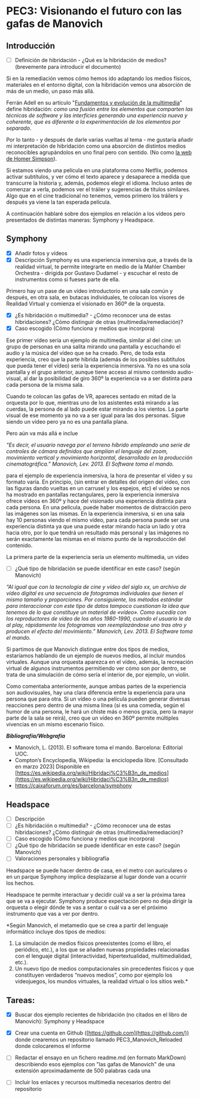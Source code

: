 # PEC3: Visionando el futuro con las gafas de Manovich

## Introducción

- [ ] Definición de hibridación - ¿Qué es la hibridación de medios? (brevemente para introducir el documento)

Si en la remediación vemos cómo hemos ido adaptando los medios físicos, materiales en el entorno digital, con la hibridación vemos una absorción de más de un medio, un paso más allá. 

Ferrán Adell en su artículo "[Fundamentos y evolución de la multimedia](http://multimedia.uoc.edu/blogs/fem/es/remediacio-multimedia-i-hibridacio-dels-mitjans/)" define hibridación: _como una fusión entre los elementos que comparten las técnicas de software y las interfícies generando una experiencia nueva y coherente, que es diferente a la experimentación de los elementos por separado_.

Por lo tanto - y después de darle varias vueltas al tema - me gustaría añadir mi interpretación de hibridación como una absorción de distintos medios reconocibles agrupándolos en uno final pero con sentido. (No como [la web de Homer Simpson](https://www.youtube.com/watch?v=P5MWN3TQeY4)). 

Si estamos viendo una película en una plataforma como Netflix, podemos activar subtítulos, y ver cómo el texto aparece y desaparece a medida que transcurre la historia y, además, podemos elegir el idioma. Incluso antes de comenzar a verla, podemos ver el tráiler y sugerencias de títulos similares. Algo que en el cine tradicional no tenemos, vemos primero los tráilers y después ya viene la tan esperada película.

A continuación hablaré sobre dos ejemplos en relación a los vídeos pero presentados de distintas maneras: Symphony y Headspace.

## Symphony
- [x] Añadir fotos y vídeos
- [x] Descripción
Symphony es una experiencia inmersiva que, a través de la realidad virtual, te permite integrarte en medio de la Mahler Chamber Orchestra - dirigida por Gustavo Dudamel - y escuchar el resto de instrumentos como si fueses parte de ella.

Primero hay un pase de un vídeo introductorio en una sala común y después, en otra sala, en butacas individuales, te colocan los visores de Realidad Virtual y comienza el visionado en 360º de la orquesta.
- [x] ¿Es hibridación o multimedia? - ¿Cómo reconocer una de estas hibridaciones? ¿Cómo distinguir de otras (multimedia/remediación)?
- [x] Caso escogido (Cómo funciona y medios que incorpora)

Ese primer vídeo sería un ejemplo de multimedia, similar al del cine: un grupo de personas en una salita mirando una pantalla y escuchando el audio y la música del vídeo que se ha creado. Pero, de toda esta experiencia, creo que la parte híbrida (además de los posibles subtítulos que pueda tener el vídeo) sería la experiencia inmersiva. Ya no es una sola pantalla y el grupo anterior, aunque tiene acceso al mismo contenido audio-visual, al dar la posibilidad de giro 360º la experiencia va a ser distinta para cada persona de la misma sala.

Cuando te colocan las gafas de VR, apareces sentado en mitad de la orquesta por lo que, mientras uno de los asistentes está mirando a las cuerdas, la persona de al lado puede estar mirando a los vientos. La parte visual de ese momento ya no va a ser igual para las dos personas. Sigue siendo un vídeo pero ya no es una pantalla plana. 

Pero aún va más allá e inclue 

*“Es decir, el usuario navega por el terreno híbrido empleando una serie de controles de cámara definidos que amplían el lenguaje del zoom, movimiento vertical y movimiento horizontal, desarrollado en la producción cinematográfica.”
*Manovich, Lev. 2013. El Software toma el mando.**

para el ejemplo de experiencia inmersiva, la hora de presentar el vídeo y su formato varía. En principio, (sin entrar en detalles del origen del vídeo, con las figuras dando vueltas en un carrusel y los espejos, etc) el vídeo se nos ha mostrado en pantallas rectangulares, pero la experiencia inmersiva ofrece vídeos en 360º y hace del visionado una experiencia distinta para cada persona. En una película, puede haber momentos de distracción pero las imágenes son las mismas. En la experiencia inmersiva, si en una sala hay 10 personas viendo el mismo vídeo, para cada persona puede ser una experiencia distinta ya que una puede estar mirando hacia un lado y otra hacia otro, por lo que tendrá un resultado más personal y las imágenes no serán exactamente las mismas en el mismo punto de la reproducción del contenido.

La primera parte de la experiencia sería un elemento multimedia, un vídeo


- [ ] ¿Qué tipo de hibridación se puede identificar en este caso? (según Manovich)

*“Al igual que con la tecnología de cine y vídeo del siglo xx, un archivo de vídeo digital es una secuencia de fotogramas individuales que tienen el mismo tamaño y proporciones. Por consiguiente, los métodos estándar para interaccionar con este tipo de datos tampoco cuestionan la idea que tenemos de lo que constituye un material de «vídeo». Como sucedía con los reproductores de vídeo de los años 1980-1990, cuando el usuario le da al play, rápidamente los fotogramas van reemplazándose uno tras otro y producen el efecto del movimiento.”*
*Manovich, Lev. 2013. El Software toma el mando.*

Si partimos de que Manovich distingue entre dos tipos de medios, estaríamos hablando de un ejemplo de nuevos medios, al incluir mundos virtuales. Aunque una orquesta aparezca en el vídeo, además, la recreación virtual de algunos instrumentos permitiendo ver cómo son por dentro, se trata de una simulación de cómo sería el interior de, por ejemplo, un violín.

Como comentaba anteriormente, aunque ambas partes de la experiencia son audiovisuales, hay una clara diferencia entre la experiencia para una persona que para otra. Si un vídeo o una película pueden generar diversas reacciones pero dentro de una misma línea (si es una comedia, según el humor de una persona, le hará un chiste más o menos gracia, pero la mayor parte de la sala se reirá), creo que un vídeo en 360º permite múltiples vivencias en un mismo escenario físico. 

***Bibliografía/Webgrafía***

 - Manovich, L. (2013). El software toma el mando. Barcelona: Editorial UOC.
 - Compton’s Encyclopedia, Wikipedia: la enciclopedia libre. [Consultado en marzo 2023] Disponible en [https://es.wikipedia.org/wiki/Hibridaci%C3%B3n_de_medios](https://es.wikipedia.org/wiki/Hibridaci%C3%B3n_de_medios)
 - https://caixaforum.org/es/barcelona/symphony

## Headspace
- [ ] Descripción
- [ ] ¿Es hibridación o multimedia? - ¿Cómo reconocer una de estas hibridaciones? ¿Cómo distinguir de otras (multimedia/remediación)?
- [ ] Caso escogido (Cómo funciona y medios que incorpora)
- [ ] ¿Qué tipo de hibridación se puede identificar en este caso? (según Manovich)
- [ ] Valoraciones personales y bibliografía

Headspace se puede hacer dentro de casa, en el metro con auriculares o en un parque
Symphony implica desplazarse al lugar donde van a ocurrir los hechos. 

Headspace te permite interactuar y decidir cuál va a ser la próxima tarea que se va a ejecutar. 
Symphony produce expectación pero no deja dirigir la orquesta o elegir dónde te vas a sentar o cuál va a ser el próximo instrumento que vas a ver por dentro. 

*Según Manovich, el metamedio que se crea a partir del lenguaje informático incluye dos tipos de medios:
1) La simulación de medios físicos preexistentes (como el libro, el periódico, etc.), a los que se añaden nuevas propiedades relacionadas con el lenguaje digital (interactividad, hipertextualidad, multimedialidad, etc.).
2) Un nuevo tipo de medios computacionales sin precedentes físicos y que constituyen verdaderos “nuevos medios”, como por ejemplo los videojuegos, los mundos virtuales, la realidad virtual o los sitios web.*


## Tareas:

- [x]  Buscar dos ejemplo recientes de hibridación (no citados en el libro de Manovich): Symphony y Headspace

- [x]  Crear una cuenta en Github ([https://github.com](https://github.com/)) donde crearemos un repositorio llamado PEC3_Manovich_Reloaded donde colocaremos el informe

 - [ ] Redactar el ensayo en un fichero readme.md (en formato MarkDown) describiendo esos ejemplos con "las gafas de Manovich" de una extensión aproximadamente de 500 palabras cada una

 - [ ] Incluir los enlaces y recursos multimedia necesarios dentro del repositorio
